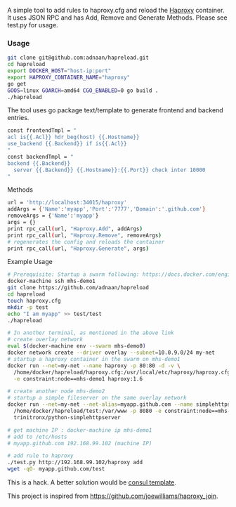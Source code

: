 A simple tool to add rules to haproxy.cfg and reload the [Haproxy](https://hub.docker.com/_/haproxy/) container. It uses JSON RPC and has Add, Remove and Generate Methods. Please see test.py for usage.

### Usage
```bash
git clone git@github.com:adnaan/hapreload.git
cd hapreload
export DOCKER_HOST="host-ip:port"
export HAPROXY_CONTAINER_NAME="haproxy"
go get
GOOS=linux GOARCH=amd64 CGO_ENABLED=0 go build .
./hapreload
```
The tool uses go package text/template to generate frontend and backend entries.

```bash
const frontendTmpl = "
acl is{{.Acl}} hdr_beg(host) {{.Hostname}}
use_backend {{.Backend}} if is{{.Acl}}
"
const backendTmpl = "
backend {{.Backend}}
  server {{.Backend}} {{.Hostname}}:{{.Port}} check inter 10000
"
```

Methods

```bash
url = 'http://localhost:34015/haproxy'
addArgs = {'Name':'myapp','Port':'7777','Domain':'.github.com'}
removeArgs = {'Name':'myapp'}
args = {}
print rpc_call(url, "Haproxy.Add", addArgs)
print rpc_call(url, "Haproxy.Remove", removeArgs)
# regenerates the config and reloads the container
print rpc_call(url, "Haproxy.Generate", args)
```

Example Usage

```bash
# Prerequisite: Startup a swarm following: https://docs.docker.com/engine/userguide/networking/get-started-overlay/
docker-machine ssh mhs-demo1
git clone https://github.com/adnaan/hapreload
cd hapreload
touch haproxy.cfg
mkdir -p test
echo "I am myapp" >> test/test
./hapreload

# In another terminal, as mentioned in the above link
# create overlay network
eval $(docker-machine env --swarm mhs-demo0)
docker network create --driver overlay --subnet=10.0.9.0/24 my-net
# startup a haproxy container in the swarm on mhs-demo1
docker run --net=my-net --name haproxy -p 80:80 -d -v \
  /home/docker/hapreload/haproxy.cfg:/usr/local/etc/haproxy/haproxy.cfg \
  -e constraint:node==mhs-demo1 haproxy:1.6

# create another node mhs-demo2
# startup a simple fileserver on the same overlay network
docker run --net=my-net --net-alias=myapp.github.com --name simplehttpserver -d -v \
  /home/docker/hapreload/test:/var/www -p 8080 -e constraint:node==mhs-demo2 \
  trinitronx/python-simplehttpserver

# get machine IP : docker-machine ip mhs-demo1
# add to /etc/hosts
# myapp.github.com 192.168.99.102 (machine IP)

# add rule to haproxy
./test.py http://192.168.99.102/haproxy add
wget -qO- myapp.github.com/test

```

This is a hack. A better solution would be [consul template](https://github.com/hashicorp/consul-template).

This project is inspired from https://github.com/joewilliams/haproxy_join.
